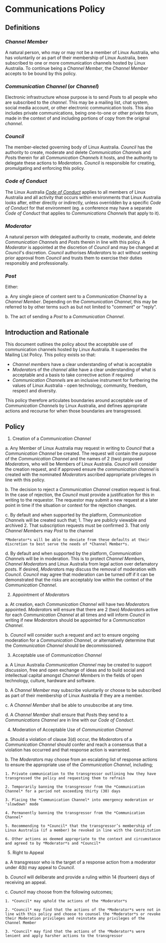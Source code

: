 Communications Policy
=====================

Definitions
-----------

### *Channel Member*
A natural person, who may or may not be a member of Linux Australia, who has voluntarily or as part of their membership of Linux Australia, been subscribed to one or more communication channels hosted by Linux Australia.  To continue being a *Channel Member*, the *Channel Member* accepts to be bound by this policy.

### *Communication Channel* (or *Channel*)
Electronic infrastructure whose purpose is to send *Post*s to all people who are subscribed to the *channel*.  This may be a mailing list, chat system, social media account, or other electronic communication tools. This also includes private communications, being one-to-one or other private forum, made in the context of and including portions of copy from the original *channel*.

### *Council*
The member-elected governing body of Linux Australia.  *Council* has the authority to create, moderate and delete *Communication Channel*s and *Post*s therein for all *Communication Channel*s it hosts, and the authority to delegate these actions to *Moderator*s.  *Council* is responsible for creating, promulgating and enforcing this policy.

### *Code of Conduct*
The Linux Australia *[Code of Conduct](https://github.com/linuxaustralia/constitution_and_policies/blob/master/code_of_conduct.md)* applies to all members of Linux Australia and all activity that occurs within environments that Linux Australia looks after, either directly or indirectly, unless overridden by a specific *Code of Conduct* for that environment (eg. a conference may have a separate *Code of Conduct* that applies to *Communications Channel*s that apply to it).

### *Moderator*
A natural person with delegated authority to create, moderate, and delete *Communication Channel*s and *Post*s therein in line with this policy.  A *Moderator* is appointed at the discretion of *Council* and may be changed at *Council*'s discretion.  *Council* authorises *Moderator*s to act without seeking prior approval from *Council* and trusts them to exercise their duties responsibly and professionally.

### *Post*
Either:

a. Any single piece of content sent to a *Communication Channel* by a *Channel Member*.  Depending on the *Communication Channel*, this may be referred to by other terms such as but not limited to "comment" or "reply".

b. The act of sending a *Post* to a *Communication Channel*.


Introduction and Rationale
--------------------------

This document outlines the policy about the acceptable use of communication channels hosted by Linux Australia.  It supersedes the Mailing List Policy.  This policy exists so that:

* *Channel member*s have a clear understanding of what is acceptable
* *Moderator*s of the *channel* alike have a clear understanding of what is acceptable and a basis to take corrective action if required
* *Communication Channel*s are an inclusive instrument for furthering the values of Linux Australia - open technology, community, freedom, respect and diversity.

This policy therefore articulates boundaries around acceptable use of *Communication Channels* by Linux Australia, and defines appropriate actions and recourse for when those boundaries are transgressed.

Policy
------

1. Creation of a *Communication Channel*

  a. Any Member of Linux Australia may request in writing to *Council* that a *Communication Channel* be created.  The request will contain the purpose of the *Communication Channel* and the names of 2 (two) proposed *Moderator*s, who will be Members of Linux Australia. *Council* will consider the creation request, and if approved ensure the *communication channel* is created with the nominated *Moderator*s ascribed appropriate privileges in line with this policy.

  b. The decision to reject a *Communication Channel* creation request is final. In the case of rejection, the *Council* must provide a justification for this in writing to the requestor. The requestor may submit a new request at a later point in time if the situation or context for the rejection changes.

  c. By default and when supported by the platform, *Communication Channel*s will be created such that;
    1. They are publicly viewable and archived
    2. That subscription requests must be confirmed
    3. That only *Channel Member*s may *Post* to the channel

    *Moderator*s will be able to deviate from these defaults at their discretion to best serve the needs of *Channel Member*s.

  d. By default and when supported by the platform, *Communication Channel*s will be in moderation.  This is to protect *Channel Member*s, *Channel Moderator*s and Linux Australia from legal action over defamatory *post*s.  If desired, *Moderator*s may discuss the removal of moderation with *Council*.  *Council* may agree that moderation can be turned off if it can be demonstrated that the risks are acceptably low within the context of the *Communication Channel*.

2. Appointment of *Moderator*s

  a. At creation, each *Communication Channel* will have two *Moderator*s appointed.  *Moderator*s will ensure that there are 2 (two) *Moderator*s active for each *Communication Channel* at all times and will inform *Council* in writing if new *Moderator*s should be appointed for a *Communication Channel*.

  b. *Council* will consider such a request and act to ensure ongoing moderation for a *Communication Channel*, or alternatively determine that the *Communication Channel* should be decommissioned.

3. Acceptable use of *Communication Channel*

  a. A Linux Australia *Communication Channel* may be created to support discussion, free and open exchange of ideas and to build social and intellectual capital amongst *Channel Member*s in the fields of open technology, culture, hardware and software.

  b. A *Channel Member* may subscribe voluntarily or choose to be subscribed as part of their membership of Linux Australia if they are a member.

  c. A *Channel Member* shall be able to unsubscribe at any time.

  d. A *Channel Member* shall ensure that *Post*s they send to a
     *Communications Channel* are in line with our *Code of Conduct*.

4. Moderation of Acceptable Use of *Communication Channel*

  a. Should a violation of clause 3(d) occur, the *Moderator*s of a *Communication Channel* should confer and reach a consensus that a violation has occurred and that response action is warranted.

  b. The *Moderator*s may choose from an escalating list of response actions to ensure the appropriate use of the *Communication Channel*, including;

    1. Private communication to the transgressor outlining how they have transgressed the policy and requesting them to refrain

    2. Temporarily banning the transgressor from the *Communication Channel* for a period not exceeding thirty (30) days

    3. Placing the *Communication Channel* into emergency moderation or 'slowdown' mode

    4. Permanently banning the transgressor from the *Communication Channel*

    5. Recommending to *Council* that the transgressor’s membership of Linux Australia (if a member) be revoked in line with the Constitution

    6. Other actions as deemed appropriate to the context and circumstance and agreed to by *Moderator*s and *Council*

5. Right to Appeal

  a. A transgressor who is the target of a response action from a moderator under 4(b) may appeal to *Council*.

  b. *Council* will deliberate and provide a ruling within 14 (fourteen) days of receiving an appeal.

  c. *Council* may choose from the following outcomes;

    1. *Council* may uphold the actions of the *Moderator*s

    2. *Council* may find that the actions of the *Moderator*s were not in line with this policy and choose to counsel the *Moderator*s or revoke their Moderation privileges and reinstate any privileges of the Channel Member

    3. *Council* may find that the actions of the *Moderator*s were lenient and apply harsher actions to the transgressor
